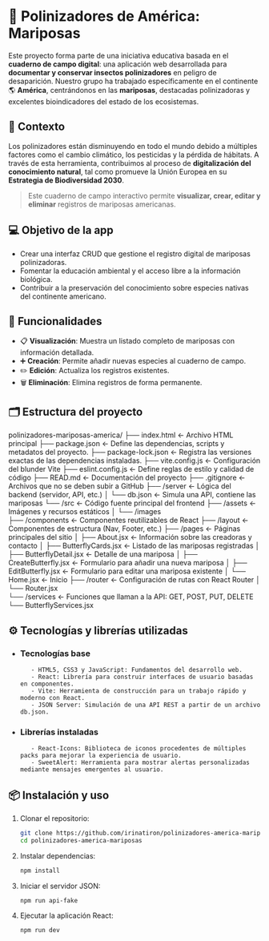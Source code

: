 # 🦋 Polinizadores de América: Mariposas

Este proyecto forma parte de una iniciativa educativa basada en el **cuaderno de campo digital**: una aplicación web desarrollada para **documentar y conservar insectos polinizadores** en peligro de desaparición. Nuestro grupo ha trabajado específicamente en el continente 🌎 **América**, centrándonos en las **mariposas**, destacadas polinizadoras y excelentes bioindicadores del estado de los ecosistemas.

## 🌱 Contexto

Los polinizadores están disminuyendo en todo el mundo debido a múltiples factores como el cambio climático, los pesticidas y la pérdida de hábitats. A través de esta herramienta, contribuimos al proceso de **digitalización del conocimiento natural**, tal como promueve la Unión Europea en su **Estrategia de Biodiversidad 2030**.

> Este cuaderno de campo interactivo permite **visualizar, crear, editar y eliminar** registros de mariposas americanas.

## 💻 Objetivo de la app

- Crear una interfaz CRUD que gestione el registro digital de mariposas polinizadoras.
- Fomentar la educación ambiental y el acceso libre a la información biológica.
- Contribuir a la preservación del conocimiento sobre especies nativas del continente americano.

## 🚀 Funcionalidades

- 📋 **Visualización**: Muestra un listado completo de mariposas con información detallada.
- ➕ **Creación**: Permite añadir nuevas especies al cuaderno de campo.
- ✏️ **Edición**: Actualiza los registros existentes.
- 🗑️ **Eliminación**: Elimina registros de forma permanente.


## 🗂️ Estructura del proyecto

polinizadores-mariposas-america/
├── index.html                                                                   ← Archivo HTML principal
├── package.json                                                                 ← Define las dependencias, scripts y metadatos del proyecto.
├── package-lock.json                                                            ← Registra las versiones exactas de las dependencias instaladas.
├── vite.config.js                                                               ← Configuración del blunder Vite 
├── eslint.config.js                                                             ← Define reglas de estilo y calidad de código 
├── READ.md                                                                      ← Documentación del proyecto
├── .gitignore                                                                   ← Archivos que no se deben subir a GitHub
├── /server                                                                      ← Lógica del backend (servidor, API, etc.) 
│   └── db.json                                                                  ← Simula una API, contiene las mariposas
└── /src                                                                         ← Código fuente principal del frontend
     ├── /assets                                                                 ← Imágenes y recursos estáticos
     │   └── /images                                                             
     ├── /components                                                             ← Componentes reutilizables de React
     ├── /layout                                                                 ← Componentes de estructura (Nav, Footer, etc.)
     ├── /pages                                                                  ← Páginas principales del sitio 
     │   ├── About.jsx                                                           ← Información sobre las creadoras y contacto 
     │   ├── ButterflyCards.jsx                                                  ← Listado de las mariposas registradas
     │   ├── ButterflyDetail.jsx                                                 ← Detalle de una mariposa
     │   ├── CreateButterfly.jsx                                                 ← Formulario para añadir una nueva mariposa
     │   ├── EditButterfly.jsx                                                   ← Formulario para editar una mariposa existente
     │   └── Home.jsx                                                            ← Inicio
     ├── /router                                                                 ← Configuración de rutas con React Router
     │   └── Router.jsx                                                          
     └── /services                                                               ← Funciones que llaman a la API: GET, POST, PUT, DELETE
         └── ButterflyServices.jsx                                               

## ⚙️ Tecnologías y librerías utilizadas

- ### Tecnologías base 
         - HTML5, CSS3 y JavaScript: Fundamentos del desarrollo web.
         - React: Librería para construir interfaces de usuario basadas en componentes.
         - Vite: Herramienta de construcción para un trabajo rápido y moderno con React.
         - JSON Server: Simulación de una API REST a partir de un archivo db.json.

- ### Librerías instaladas 
         - React-Icons: Biblioteca de iconos procedentes de múltiples packs para mejorar la experiencia de usuario.
         - SweetAlert: Herramienta para mostrar alertas personalizadas mediante mensajes emergentes al usuario.
        
## 📦 Instalación y uso

1. Clonar el repositorio:
   ```bash
   git clone https://github.com/irinatiron/polinizadores-america-mariposas.git
   cd polinizadores-america-mariposas

2. Instalar dependencias:
   ```bash
   npm install
   
3. Iniciar el servidor JSON:
   ```bash
   npm run api-fake

4. Ejecutar la aplicación React:
   ```bash
   npm run dev